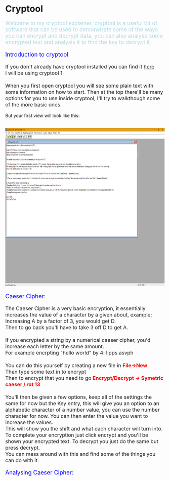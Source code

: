 # Cryptool

<p style="font-size:17px; color:lightblue">
Welcome to my cryptool explainer, cryptool is a useful bit of software that can be used to demonstrate some of the ways you can encrypt and decrypt data, you can also analyse some encrypted text and analysis it to find the key to decrypt it.
</p>

<p style ="font-size:18px;color:blue">
Introduction to cryptool
</p>

<p style = "font-size:16px">
If you don't already have cryptool installed you can find it <a href="https://www.cryptool.org/en/ct1/downloads">here</a><br>
I will be using cryptool 1
<br><br>
When you first open cryptool you will see some plain text with some information on how to start. Then at the top there'll be many options for you to use inside cryptool, I'll try to walkthough some of the more basic ones.

But your first view will look like this:<br><br>

<img src= "CryptoolImages\FirstView.png" style="width:800px;height:500px">
</p>

<p style ="font-size:18px;color:blue">
Caeser Cipher:
</p>

<p style="font-size:16px">
The Caeser Cipher is a very basic encryption, it essentially increases the value of a character by a given about, example:<br>
Increasing A by a factor of 3, you would get D.<br> Then to go back you'll have to take 3 off D to get A.<br><br>
If you encrypted a string by a numerical caeser cipher, you'd increase each letter by the same amount.<br>
For example encrpting "hello world" by 4:
lipps asvph <br><br>
You can do this yourself by  creating a new file in <b style="color:red">File->New</b><br>
Then type some text in to encrypt<br>
Then to encrypt that you need to go <b style="color:red">Encrypt/Decrypt -> Symetric caeser / rot 13</b><br>
<br>
You'll then be given a few options, keep all of the settings the same for now but the Key entry, this will give you an option to an alphabetic character of a number value, you can use the number character for now. You can then enter the value you want to increase the values.<br> This will show you the shift and what each character will turn into. To complete your encryption just click encrypt and you'll be shown your encrypted text. To decrypt you just do the same but press decrypt.<br>
You can mess around with this and find some of the things you can do with it.
</p>

<p style ="font-size:18px;color:blue">
Analysing Caeser Cipher:
</p>